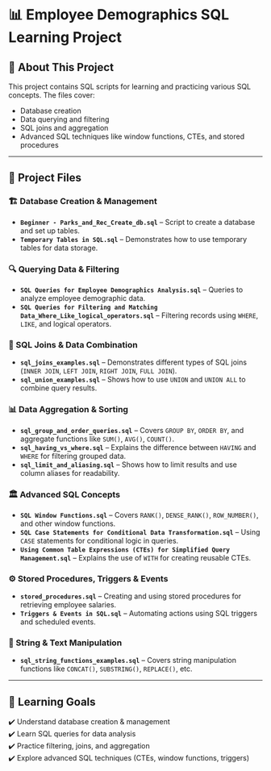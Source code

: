 # 📊 Employee Demographics SQL Learning Project  

## 📖 About This Project  
This project contains SQL scripts for learning and practicing various SQL concepts. The files cover:  
- Database creation  
- Data querying and filtering  
- SQL joins and aggregation  
- Advanced SQL techniques like window functions, CTEs, and stored procedures  

---

## 📂 Project Files  

### 🏗 Database Creation & Management  
- **`Beginner - Parks_and_Rec_Create_db.sql`** – Script to create a database and set up tables.  
- **`Temporary Tables in SQL.sql`** – Demonstrates how to use temporary tables for data storage.  

### 🔍 Querying Data & Filtering  
- **`SQL Queries for Employee Demographics Analysis.sql`** – Queries to analyze employee demographic data.  
- **`SQL Queries for Filtering and Matching Data_Where_Like_logical_operators.sql`** – Filtering records using `WHERE`, `LIKE`, and logical operators.  

### 🔄 SQL Joins & Data Combination  
- **`sql_joins_examples.sql`** – Demonstrates different types of SQL joins (`INNER JOIN`, `LEFT JOIN`, `RIGHT JOIN`, `FULL JOIN`).  
- **`sql_union_examples.sql`** – Shows how to use `UNION` and `UNION ALL` to combine query results.  

### 📊 Data Aggregation & Sorting  
- **`sql_group_and_order_queries.sql`** – Covers `GROUP BY`, `ORDER BY`, and aggregate functions like `SUM()`, `AVG()`, `COUNT()`.  
- **`sql_having_vs_where.sql`** – Explains the difference between `HAVING` and `WHERE` for filtering grouped data.  
- **`sql_limit_and_aliasing.sql`** – Shows how to limit results and use column aliases for readability.  

### 🏛 Advanced SQL Concepts  
- **`SQL Window Functions.sql`** – Covers `RANK()`, `DENSE_RANK()`, `ROW_NUMBER()`, and other window functions.  
- **`SQL Case Statements for Conditional Data Transformation.sql`** – Using `CASE` statements for conditional logic in queries.  
- **`Using Common Table Expressions (CTEs) for Simplified Query Management.sql`** – Explains the use of `WITH` for creating reusable CTEs.  

### ⚙️ Stored Procedures, Triggers & Events  
- **`stored_procedures.sql`** – Creating and using stored procedures for retrieving employee salaries.  
- **`Triggers & Events in SQL.sql`** – Automating actions using SQL triggers and scheduled events.  

### 🔡 String & Text Manipulation  
- **`sql_string_functions_examples.sql`** – Covers string manipulation functions like `CONCAT()`, `SUBSTRING()`, `REPLACE()`, etc.  

---

## 🎯 Learning Goals  
✔️ Understand database creation & management  
✔️ Learn SQL queries for data analysis  
✔️ Practice filtering, joins, and aggregation  
✔️ Explore advanced SQL techniques (CTEs, window functions, triggers)  
